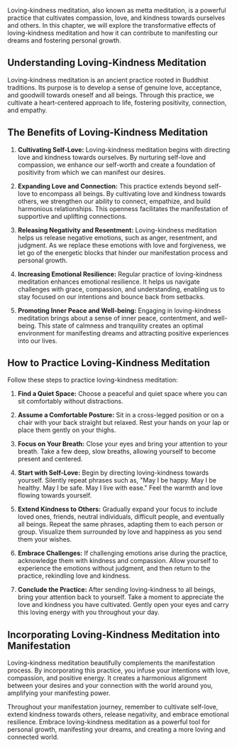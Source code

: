 
Loving-kindness meditation, also known as metta meditation, is a powerful practice that cultivates compassion, love, and kindness towards ourselves and others. In this chapter, we will explore the transformative effects of loving-kindness meditation and how it can contribute to manifesting our dreams and fostering personal growth.

Understanding Loving-Kindness Meditation
----------------------------------------

Loving-kindness meditation is an ancient practice rooted in Buddhist traditions. Its purpose is to develop a sense of genuine love, acceptance, and goodwill towards oneself and all beings. Through this practice, we cultivate a heart-centered approach to life, fostering positivity, connection, and empathy.

The Benefits of Loving-Kindness Meditation
------------------------------------------

1. **Cultivating Self-Love:** Loving-kindness meditation begins with directing love and kindness towards ourselves. By nurturing self-love and compassion, we enhance our self-worth and create a foundation of positivity from which we can manifest our desires.

2. **Expanding Love and Connection:** This practice extends beyond self-love to encompass all beings. By cultivating love and kindness towards others, we strengthen our ability to connect, empathize, and build harmonious relationships. This openness facilitates the manifestation of supportive and uplifting connections.

3. **Releasing Negativity and Resentment:** Loving-kindness meditation helps us release negative emotions, such as anger, resentment, and judgment. As we replace these emotions with love and forgiveness, we let go of the energetic blocks that hinder our manifestation process and personal growth.

4. **Increasing Emotional Resilience:** Regular practice of loving-kindness meditation enhances emotional resilience. It helps us navigate challenges with grace, compassion, and understanding, enabling us to stay focused on our intentions and bounce back from setbacks.

5. **Promoting Inner Peace and Well-being:** Engaging in loving-kindness meditation brings about a sense of inner peace, contentment, and well-being. This state of calmness and tranquility creates an optimal environment for manifesting dreams and attracting positive experiences into our lives.

How to Practice Loving-Kindness Meditation
------------------------------------------

Follow these steps to practice loving-kindness meditation:

1. **Find a Quiet Space:** Choose a peaceful and quiet space where you can sit comfortably without distractions.

2. **Assume a Comfortable Posture:** Sit in a cross-legged position or on a chair with your back straight but relaxed. Rest your hands on your lap or place them gently on your thighs.

3. **Focus on Your Breath:** Close your eyes and bring your attention to your breath. Take a few deep, slow breaths, allowing yourself to become present and centered.

4. **Start with Self-Love:** Begin by directing loving-kindness towards yourself. Silently repeat phrases such as, "May I be happy. May I be healthy. May I be safe. May I live with ease." Feel the warmth and love flowing towards yourself.

5. **Extend Kindness to Others:** Gradually expand your focus to include loved ones, friends, neutral individuals, difficult people, and eventually all beings. Repeat the same phrases, adapting them to each person or group. Visualize them surrounded by love and happiness as you send them your wishes.

6. **Embrace Challenges:** If challenging emotions arise during the practice, acknowledge them with kindness and compassion. Allow yourself to experience the emotions without judgment, and then return to the practice, rekindling love and kindness.

7. **Conclude the Practice:** After sending loving-kindness to all beings, bring your attention back to yourself. Take a moment to appreciate the love and kindness you have cultivated. Gently open your eyes and carry this loving energy with you throughout your day.

Incorporating Loving-Kindness Meditation into Manifestation
-----------------------------------------------------------

Loving-kindness meditation beautifully complements the manifestation process. By incorporating this practice, you infuse your intentions with love, compassion, and positive energy. It creates a harmonious alignment between your desires and your connection with the world around you, amplifying your manifesting power.

Throughout your manifestation journey, remember to cultivate self-love, extend kindness towards others, release negativity, and embrace emotional resilience. Embrace loving-kindness meditation as a powerful tool for personal growth, manifesting your dreams, and creating a more loving and connected world.
